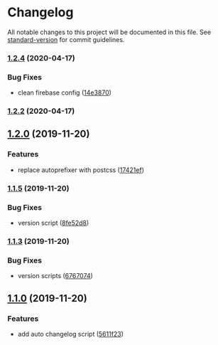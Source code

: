 # Changelog

All notable changes to this project will be documented in this file. See [standard-version](https://github.com/conventional-changelog/standard-version) for commit guidelines.

### [1.2.4](https://github.com/renansigolo/gulp-boilerplate/compare/v1.2.1...v1.2.4) (2020-04-17)


### Bug Fixes

* clean firebase config ([14e3870](https://github.com/renansigolo/gulp-boilerplate/commit/14e3870701789b75c608a3de2f73b59a4c8122b4))

### [1.2.2](https://github.com/renansigolo/gulp-boilerplate/compare/v1.1.6...v1.2.2) (2020-04-17)

## [1.2.0](https://github.com/renansigolo/gulp-boilerplate/compare/v1.1.4...v1.2.0) (2019-11-20)

### Features

- replace autoprefixer with postcss ([17421ef](https://github.com/renansigolo/gulp-boilerplate/commit/17421efc1839aa25aa0be7ffeedbdd94c62a2547))

### [1.1.5](https://github.com/renansigolo/gulp-boilerplate/compare/v1.1.3...v1.1.5) (2019-11-20)

### Bug Fixes

- version script ([8fe52d8](https://github.com/renansigolo/gulp-boilerplate/commit/8fe52d8b5e32a7c9d8af329878ab851e570581a4))

### [1.1.3](https://github.com/renansigolo/gulp-boilerplate/compare/v1.1.2...v1.1.3) (2019-11-20)

### Bug Fixes

- version scripts ([6767074](https://github.com/renansigolo/gulp-boilerplate/commit/67670742065205132084d8b707232a72b5497602))

## [1.1.0](https://github.com/renansigolo/gulp-boilerplate/compare/v1.0.1...v1.1.0) (2019-11-20)

### Features

- add auto changelog script ([5611f23](https://github.com/renansigolo/gulp-boilerplate/commit/5611f2369c013b998319afa83cd281430a8ff41e))
